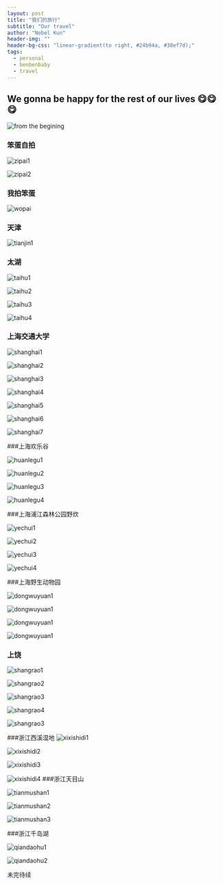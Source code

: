 ```yaml
---
layout: post
title: "我们的旅行"
subtitle: "Our travel"
author: "Nobel Kun"
header-img: ""
header-bg-css: "linear-gradient(to right, #24b94a, #38ef7d);"
tags:
  - personal
  - benbenbaby
  - travel
---
```


## We gonna be happy for the rest of our lives 😋😋😋
![from the begining](http://ww2.sinaimg.cn/large/006tNc79ly1g4uomz8hvrj30d80jgjt9.jpg)

<!--
<center>我想要带你去浪漫的土耳其
<center><center>
然后一起去东京和巴黎
<center><center>
其实我特别喜欢迈阿密
<center><center>
和有黑人的洛杉矶
<center><center>
其实亲爱的你不必太过惊奇
<center><center>
一起去繁华的上海和北京
<center><center>
还有云南的大理保留着回忆
<center><center>
这样才有意义
<center>


<audio controls="" loop="false" preload="none">
    <source src="take_you_to_travel.mp3" type="audio/mp3">
</audio>


<EMBED src="take_you_to_travel.mp3" autostart="false" loop="false" width="80" height="20">
-->

### 笨蛋自拍

![zipai1](http://ww4.sinaimg.cn/large/006tNc79ly1g5mitgkwn4j30f00qogpf.jpg)

![zipai2](http://ww4.sinaimg.cn/large/006tNc79ly1g5mitl6z0zj30ci0m8408.jpg)


### 我拍笨蛋
![wopai](http://ww3.sinaimg.cn/large/006tNc79ly1g5mit9athaj30u01404qq.jpg)

### 天津

![tianjin1](http://ww3.sinaimg.cn/large/006tNc79ly1g5mil4g5rpj30ih0wu0za.jpg)

### 太湖
![taihu1](http://ww2.sinaimg.cn/large/006tNc79ly1g5mimlwbfej30sg0lcn2z.jpg)

![taihu2](http://ww3.sinaimg.cn/large/006tNc79ly1g5minj1mdgj30wu0ihq7w.jpg)

![taihu3](http://ww1.sinaimg.cn/large/006tNc79ly1g5minq5efcj30sg0lcdkb.jpg)

![taihu4](http://ww2.sinaimg.cn/large/006tNc79ly1g5minz3pg5j30wu0ih0w6.jpg)

### 上海交通大学

![shanghai1](http://ww4.sinaimg.cn/large/006tNc79ly1g5miplysarj30ih0wu7ah.jpg)

![shanghai2](http://ww2.sinaimg.cn/large/006tNc79ly1g5miq27o79j30ih0wu43m.jpg)

![shanghai3](http://ww3.sinaimg.cn/large/006tNc79ly1g5mirrbm4tj30wu0ihjwi.jpg)

![shanghai4](http://ww3.sinaimg.cn/large/006tNc79ly1g5miu9khf7j30wu0ihguc.jpg)

![shanghai5](http://ww1.sinaimg.cn/large/006tNc79ly1g5miuqw94zj30sg0lcn3n.jpg)

![shanghai6](http://ww1.sinaimg.cn/large/006tNc79ly1g5miux3xslj30sg0lctev.jpg)

![shanghai7](http://ww1.sinaimg.cn/large/006tNc79ly1g5miv1wawzj30sg0lc79y.jpg)

###上海欢乐谷

![huanlegu1](http://ww4.sinaimg.cn/large/006tNc79ly1g5mixwrptgj30sg0lcgrn.jpg)

![huanlegu2](http://ww1.sinaimg.cn/large/006tNc79ly1g5miy4s5p3j30u0140b2c.jpg)

![huanlegu3](http://ww3.sinaimg.cn/large/006tNc79ly1g5miy7f9saj30sg0lcal3.jpg)

![huanlegu4](http://ww2.sinaimg.cn/large/006tNc79ly1g5miyib802j30sg0lc463.jpg)

###上海浦江森林公园野炊

![yechui1](http://ww3.sinaimg.cn/large/006tNc79ly1g5miyyoc4oj30u0140x6q.jpg)

![yechui2](http://ww1.sinaimg.cn/large/006tNc79ly1g5miz4eqk2j30u0140kjm.jpg)

![yechui3](http://ww4.sinaimg.cn/large/006tNc79ly1g5miz8he4oj30u0140npf.jpg)

![yechui4](http://ww3.sinaimg.cn/large/006tNc79ly1g5mizcerymj30u0140u0x.jpg)

###上海野生动物园

![dongwuyuan1](http://ww3.sinaimg.cn/large/006tNc79ly1g5miziex3ej30u0140u0y.jpg)

![dongwuyuan1](http://ww2.sinaimg.cn/large/006tNc79ly1g5mizt1ujrj30sg0sgk04.jpg)

![dongwuyuan1](http://ww3.sinaimg.cn/large/006tNc79ly1g5mizwtuj9j30u0140kjl.jpg)

![dongwuyuan1](http://ww3.sinaimg.cn/large/006tNc79ly1g5mizzrd51j30sg0lcahm.jpg)



### 上饶
![shangrao1](http://ww4.sinaimg.cn/large/006tNc79ly1g5miqigdqaj30u0140kjm.jpg)

![shangrao2](http://ww3.sinaimg.cn/large/006tNc79ly1g5mircc1ptj30wu0ihdkv.jpg)

![shangrao3](http://ww4.sinaimg.cn/large/006tNc79ly1g5mirhh15nj30u0140u0x.jpg)

![shangrao4](http://ww3.sinaimg.cn/large/006tNc79ly1g5mirlehg2j30wu0ihwjx.jpg)

![shangrao3]()

###浙江西溪湿地
![xixishidi1](http://ww1.sinaimg.cn/large/006tNc79ly1g5mivpic0lj30sg0lctkx.jpg)

![xixishidi2](http://ww1.sinaimg.cn/large/006tNc79ly1g5mivuk1q9j30u01404qu.jpg)

![xixishidi3](http://ww4.sinaimg.cn/large/006tNc79ly1g5mivxkh2ij30sg0lc0zm.jpg)

![xixishidi4](http://ww1.sinaimg.cn/large/006tNc79ly1g5miw1f0vbj30sg0lc14u.jpg)
###浙江天目山

![tianmushan1](http://ww4.sinaimg.cn/large/006tNc79ly1g5miw7f9x4j30wu0ihgth.jpg)

![tianmushan2](http://ww1.sinaimg.cn/large/006tNc79ly1g5miwc84luj30ih0wuteb.jpg)

![tianmushan3](http://ww3.sinaimg.cn/large/006tNc79ly1g5miwfxilvj30wu0ih455.jpg)

###浙江千岛湖

![qiandaohu1](http://ww4.sinaimg.cn/large/006tNc79ly1g5miwxsrnsj30sg0lcte9.jpg)

![qiandaohu2](http://ww2.sinaimg.cn/large/006tNc79ly1g5mix250y2j30u0140u0y.jpg)




未完待续















